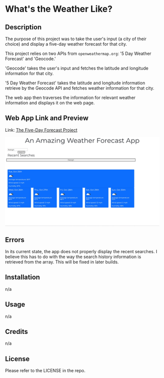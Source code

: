 # What's the Weather Like?

## Description

The purpose of this project was to take the user's input (a city of their choice) and display a five-day weather forecast for that city. 

This project relies on two APIs from `openweathermap.org`: '5 Day Weather Forecast' and 'Geocode.' 

'Geocode' takes the user's input and fetches the latitude and longitude information for that city.

'5 Day Weather Forecast' takes the latitude and longitude information retrieve by the Geocode API and fetches weather information for that city.

The web app then traverses the information for relevant weather information and displays it on the web page.

## Web App Link and Preview

Link: [The Five-Day Forecast Project](https://zberkley88.github.io/whats-the-weather-like/)

![The Five-Day Forecast Project](./assets/images/Screenshot%202022-10-25%20233106.jpg)

## Errors

In its current state, the app does not properly display the recent searches. I believe this has to do with the way the search history information is retrieved from the array. This will be fixed in later builds.


## Installation

n/a 

## Usage

 n/a

## Credits

n/a 

## License

Please refer to the LICENSE in the repo.